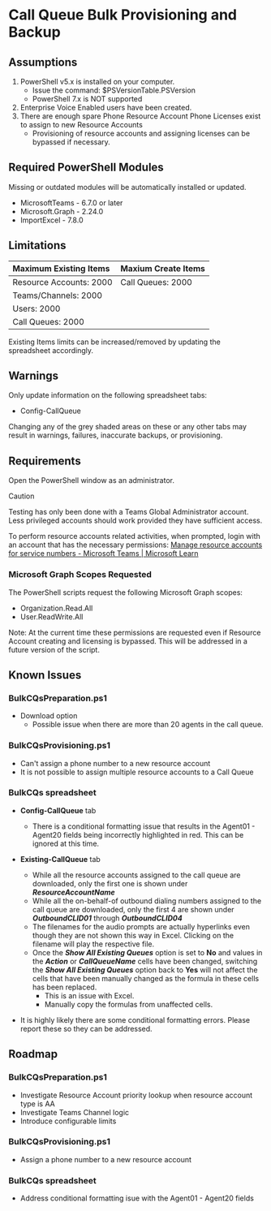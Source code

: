 # Call Queue Bulk Provisioning and Backup

## Assumptions

1.	PowerShell v5.x is installed on your computer.
    - Issue the command: $PSVersionTable.PSVersion
    - PowerShell 7.x is NOT supported
1.	Enterprise Voice Enabled users have been created.
1.	There are enough spare Phone Resource Account Phone Licenses exist to assign to new Resource Accounts 
    - Provisioning of resource accounts and assigning licenses can be bypassed if necessary.	

## Required PowerShell Modules
Missing or outdated modules will be automatically installed or updated.

- MicrosoftTeams - 6.7.0 or later
- Microsoft.Graph - 2.24.0
- ImportExcel - 7.8.0

## Limitations

| Maximum Existing Items      | Maxium Create Items   |
|:----------------------------|:----------------------|
| Resource Accounts: 2000     | Call Queues: 2000     |
| Teams/Channels: 2000        |                       |
| Users: 2000                 |                       |
| Call Queues: 2000           |                       |

Existing Items limits can be increased/removed by updating the spreadsheet accordingly.

## Warnings

Only update information on the following spreadsheet tabs:
  - Config-CallQueue

Changing any of the grey shaded areas on these or any other tabs may result in warnings, failures, inaccurate backups, or provisioning.

## Requirements

Open the PowerShell window as an administrator.

>[!CAUTION]
>Testing has only been done with a Teams Global Administrator account.  Less privileged accounts should work provided they have sufficient access.  

To perform resource accounts related activities, when prompted, login with an account that has the necessary permissions:  [Manage resource accounts for service numbers - Microsoft Teams | Microsoft Learn](https://learn.microsoft.com/microsoftteams/manage-resource-accounts#assign-permissions-for-managing-a-resource-account)

### Microsoft Graph Scopes Requested

The PowerShell scripts request the following Microsoft Graph scopes:
  - Organization.Read.All
  - User.ReadWrite.All

Note: At the current time these permissions are requested even if Resource Account creating and licensing is bypassed. This will be addressed in a future version of the script.

## Known Issues

### BulkCQsPreparation.ps1

- Download option
  - Possible issue when there are more than 20 agents in the call queue.

### BulkCQsProvisioning.ps1

- Can't assign a phone number to a new resource account
- It is not possible to assign multiple resource accounts to a Call Queue

### BulkCQs spreadsheet

- **Config-CallQueue** tab
  - There is a conditional formatting issue that results in the Agent01 - Agent20 fields being incorrectly highlighted in red. This can be ignored at this time.

- **Existing-CallQueue** tab
  - While all the resource accounts assigned to the call queue are downloaded, only the first one is shown under ***ResourceAccountName***
  - While all the on-behalf-of outbound dialing numbers assigned to the call queue are downloaded, only the first 4 are shown under ***OutboundCLID01*** through ***OutboundCLID04***
  - The filenames for the audio prompts are actually hyperlinks even though they are not shown this way in Excel. Clicking on the filename will play the respective file.
  - Once the ***Show All Existing Queues*** option is set to **No** and values in the ***Action*** or ***CallQueueName*** cells have been changed, switching the ***Show All Existing Queues*** option back to **Yes** will not affect the cells that have been manually changed as the formula in these cells has been replaced.
    - This is an issue with Excel.
    - Manually copy the formulas from unaffected cells.

- It is highly likely there are some conditional formatting errors. Please report these so they can be addressed.

## Roadmap

### BulkCQsPreparation.ps1

- Investigate Resource Account priority lookup when resource account type is AA
- Investigate Teams Channel logic
- Introduce configurable limits

### BulkCQsProvisioning.ps1

- Assign a phone number to a new resource account

### BulkCQs spreadsheet

- Address conditional formatting isue with the Agent01 - Agent20 fields
